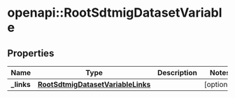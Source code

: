 # openapi::RootSdtmigDatasetVariable


## Properties
Name | Type | Description | Notes
------------ | ------------- | ------------- | -------------
**_links** | [**RootSdtmigDatasetVariableLinks**](RootSdtmigDatasetVariableLinks.md) |  | [optional] 


